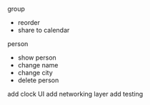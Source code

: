 group
* reorder
* share to calendar

person
* show person
* change name
* change city
* delete person


add clock UI
add networking layer
add testing

